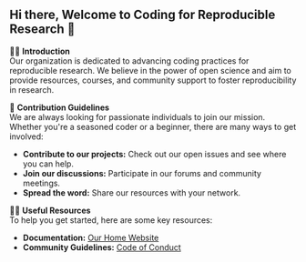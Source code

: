 ## Hi there, Welcome to Coding for Reproducible Research 👋

🙋‍♀️ **Introduction**  
Our organization is dedicated to advancing coding practices for reproducible research. We believe in the power of open science and aim to provide resources, courses, and community support to foster reproducibility in research.

🌈 **Contribution Guidelines**  
We are always looking for passionate individuals to join our mission. Whether you're a seasoned coder or a beginner, there are many ways to get involved:
- **Contribute to our projects:** Check out our open issues and see where you can help.
- **Join our discussions:** Participate in our forums and community meetings.
- **Spread the word:** Share our resources with your network.

👩‍💻 **Useful Resources**  
To help you get started, here are some key resources:
- **Documentation:** [Our Home Website](https://coding-for-reproducible-research.github.io/CfRR_Courses/home_page.html)
- **Community Guidelines:** [Code of Conduct](https://github.com/your-organization/your-repo/blob/main/CODE_OF_CONDUCT.md)
